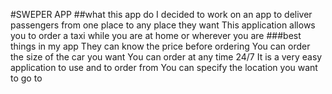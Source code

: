 #SWEPER APP
##what this app do
I decided to work on an app to deliver passengers from one place to any place they want
This application allows you to order a taxi while you are at home or wherever you are
###best things in my app
They can know the price before ordering
You can order the size of the car you want
You can order at any time 24/7
It is a very easy application to use and to order from
You can specify the location you want to go to
